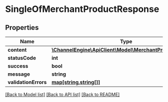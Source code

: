 # SingleOfMerchantProductResponse

## Properties
Name | Type | Description | Notes
------------ | ------------- | ------------- | -------------
**content** | [**\ChannelEngine\ApiClient\Model\MerchantProductResponse**](MerchantProductResponse.md) |  | [optional] 
**statusCode** | **int** |  | [optional] 
**success** | **bool** |  | [optional] 
**message** | **string** |  | [optional] 
**validationErrors** | [**map[string,string[]]**](array.md) |  | [optional] 

[[Back to Model list]](../README.md#documentation-for-models) [[Back to API list]](../README.md#documentation-for-api-endpoints) [[Back to README]](../README.md)


